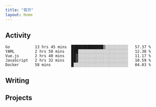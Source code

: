 ```yaml
---
title: "首页"
layout: Home
---
```


## Activity
<!--START_SECTION:waka-->
```text
Go           13 hrs 45 mins  ██████████████▒░░░░░░░░░░   57.37 % 
YAML         2 hrs 58 mins   ███░░░░░░░░░░░░░░░░░░░░░░   12.38 % 
Vue.js       2 hrs 40 mins   ██▓░░░░░░░░░░░░░░░░░░░░░░   11.17 % 
JavaScript   2 hrs 32 mins   ██▓░░░░░░░░░░░░░░░░░░░░░░   10.59 % 
Docker       58 mins         █░░░░░░░░░░░░░░░░░░░░░░░░   04.03 % 
```
<!--END_SECTION:waka-->

## Writing
<PindedPosts />

## Projects
<Projects />

